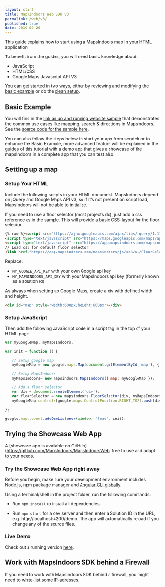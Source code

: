 ```yaml
---
layout: start
title: MapsIndoors Web SDK v3
permalink: /web/v3/
published: true
date: 2019-08-26
---
```


This guide explains how to start using a MapsIndoors map in your HTML application.

To benefit from the guides, you will need basic knowledge about:

* JavaScript
* HTML/CSS
* Google Maps Javascript API V3

You can get started in two ways, either by reviewing and modifying the [basic example](#basic-example) or do the [clean setup](#setting-up-a-map).

## Basic Example

You will find in the [link an up and running website sample](https://mapsindoors.github.io/js-samples) that demonstrates the common use cases like mapping, search & directions in MapsIndoors. See the [source code for the sample here](https://github.com/MapsIndoors/js-samples).

You can also follow the steps below to start your app from scratch or to enhance the Basic Example, more advanced feature will be explained in the [guides](/web/v3/guides) of this tutorial with a demo app that gives a showcase of the mapsIndoors in a complete app that you can test also.

## Setting up a map

### Setup Your HTML

Include the following scripts in your HTML document. MapsIndoors depend on jQuery and Google Maps API v3, so if it’s not present on script load, MapsIndoors will not be able to initialize.

If you need to use a floor selector (most projects do), just add a css reference as in the sample. This will provide a basic CSS-layout for the floor selector.

```html
{% raw %}<script src="https://ajax.googleapis.com/ajax/libs/jquery/1.11.3/jquery.min.js"></script>
<script type="text/javascript" src="https://maps.googleapis.com/maps/api/js?libraries=geometry&key=MY_GOOGLE_API_KEY"></script>
<script type="text/javascript" src="https://app.mapsindoors.com/mapsindoors/js/sdk/mapsindoors-{{%product-version%}}.js.gz?apikey=MY_MAPSINDOORS_API_KEY"></script>
// Load css for default floor selector
<link href="https://app.mapsindoors.com/mapsindoors/js/sdk/ui/FloorSelector.css" type="text/css" rel="stylesheet" />{% endraw %}
```

Replace:

* `MY_GOOGLE_API_KEY` with your own Google api key
* `MY_MAPSINDOORS_API_KEY` with your MapsIndoors api key (formerly known as a solution id)

As always when setting up Google Maps, create a div with defined width and height.

```html
<div id="map" style="width:600px;height:600px"></div>
```

### Setup JavaScript

Then add the following JavaScript code in a script tag in the top of your HTML page.

```javascript
var myGoogleMap, myMapsIndoors;

var init = function () {

   // Setup google map
   myGoogleMap = new google.maps.Map(document.getElementById('map'), { center: { lat: 57.085809, lng: 9.9573899 }, zoom: 17 });

   // Setup MapsIndoors
   myMapsIndoors= new mapsindoors.MapsIndoors({ map: myGoogleMap });

   // Add a floor selector
   var div = document.createElement('div');
   var floorSelector = new mapsindoors.FloorSelector(div, myMapsIndoors);
   myGoogleMap.controls[google.maps.ControlPosition.RIGHT_TOP].push(div);

};

google.maps.event.addDomListener(window, 'load', init);
```

## Trying the Showcase Web App

A [showcase app is available on GitHub](https://github.com/MapsIndoors/MapsIndoorsWeb, free to use and adapt to your needs.

### Try the Showcase Web App right away
Before you begin, make sure your development environment includes Node.js, npm package manager and [Angular CLI globally](https://angular.io/cli#installing-angular-cli).

Using a terminal/shell in the project folder, run the following commands:

* Run `npm install` to install all dependencies.

* Run `npm start` for a dev server and then enter a Solution ID in the URL, e.g. http://localhost:4200/demo. The app will automatically reload if you change any of the source files.

### Live Demo
Check out a running version [here](https://demo.mapsindoors.com/demo).

## Work with MapsIndoors SDK behind a Firewall
If you need to work with MapsIndoors SDK behind a firewall, you might need to [white-list some IP-adresses](../../ip-whitelisting).
